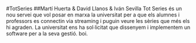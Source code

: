 #TotSeries
##Martí Huerta & David Llanos & Iván Sevilla
Tot Series és un nou servei que vol posar en marxa la universitat per a que els alumnes i professors es connectin via streaming i puguin veure les sèries que més els hi agraden. La universitat ens ha sol∙licitat que dissenyem i implementem un software per a la seva gestió.
boi.
